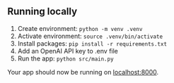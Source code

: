 ## Running locally

1. Create environment: `python -m venv .venv`
2. Activate environment: `source .venv/bin/activate`
3. Install packages: `pip install -r requirements.txt`
4. Add an OpenAI API key to .env file
5. Run the app: `python src/main.py`

Your app should now be running on [localhost:8000](http://localhost:8000/).
